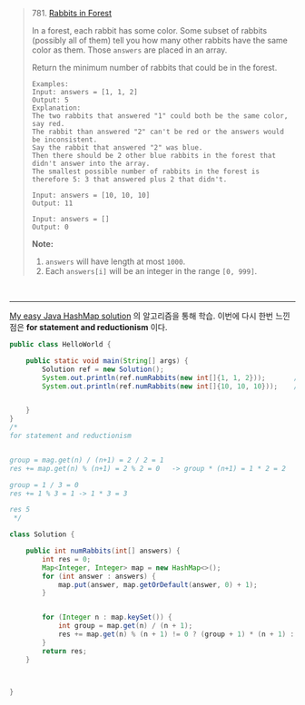 >781. [Rabbits in Forest](https://leetcode.com/problems/rabbits-in-forest/description/)
>
>In a forest, each rabbit has some color. Some subset of rabbits (possibly all of them) tell you how many other rabbits have the same color as them. Those `answers` are placed in an array.
>
>Return the minimum number of rabbits that could be in the forest.
>
>```
>Examples:
>Input: answers = [1, 1, 2]
>Output: 5
>Explanation:
>The two rabbits that answered "1" could both be the same color, say red.
>The rabbit than answered "2" can't be red or the answers would be inconsistent.
>Say the rabbit that answered "2" was blue.
>Then there should be 2 other blue rabbits in the forest that didn't answer into the array.
>The smallest possible number of rabbits in the forest is therefore 5: 3 that answered plus 2 that didn't.
>
>Input: answers = [10, 10, 10]
>Output: 11
>
>Input: answers = []
>Output: 0
>```
>
>**Note:**
>
>1. `answers` will have length at most `1000`.
>2. Each `answers[i]` will be an integer in the range `[0, 999]`.
>
>

<br>

<hr>

[My easy Java HashMap solution](https://leetcode.com/problems/rabbits-in-forest/discuss/114719/My-easy-Java-HashMap-solution) 의 알고리즘을 통해 학습. 이번에 다시 한번 느낀 점은 **for statement and reductionism** 이다.



```java
public class HelloWorld {

    public static void main(String[] args) {
        Solution ref = new Solution();
        System.out.println(ref.numRabbits(new int[]{1, 1, 2}));       // 5
        System.out.println(ref.numRabbits(new int[]{10, 10, 10}));    // 11


    }
}
/*
for statement and reductionism


group = mag.get(n) / (n+1) = 2 / 2 = 1
res += map.get(n) % (n+1) = 2 % 2 = 0   -> group * (n+1) = 1 * 2 = 2

group = 1 / 3 = 0
res += 1 % 3 = 1 -> 1 * 3 = 3

res 5
 */

class Solution {

    public int numRabbits(int[] answers) {
        int res = 0;
        Map<Integer, Integer> map = new HashMap<>();
        for (int answer : answers) {
            map.put(answer, map.getOrDefault(answer, 0) + 1);
        }


        for (Integer n : map.keySet()) {
            int group = map.get(n) / (n + 1);
            res += map.get(n) % (n + 1) != 0 ? (group + 1) * (n + 1) : group * (n + 1);
        }
        return res;
    }



}
```












































